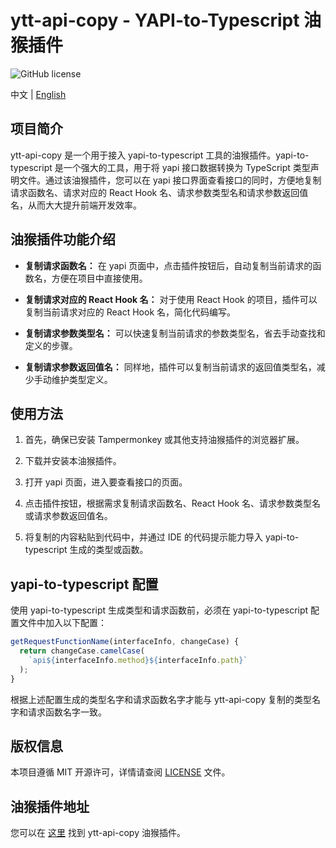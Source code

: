# ytt-api-copy - YAPI-to-Typescript 油猴插件

![GitHub license](https://img.shields.io/badge/license-MIT-blue.svg)

中文 | [English](README_EN.md)

## 项目简介

ytt-api-copy 是一个用于接入 yapi-to-typescript 工具的油猴插件。yapi-to-typescript 是一个强大的工具，用于将 yapi 接口数据转换为 TypeScript 类型声明文件。通过该油猴插件，您可以在 yapi 接口界面查看接口的同时，方便地复制请求函数名、请求对应的 React Hook 名、请求参数类型名和请求参数返回值名，从而大大提升前端开发效率。

## 油猴插件功能介绍

- **复制请求函数名：** 在 yapi 页面中，点击插件按钮后，自动复制当前请求的函数名，方便在项目中直接使用。

- **复制请求对应的 React Hook 名：** 对于使用 React Hook 的项目，插件可以复制当前请求对应的 React Hook 名，简化代码编写。

- **复制请求参数类型名：** 可以快速复制当前请求的参数类型名，省去手动查找和定义的步骤。

- **复制请求参数返回值名：** 同样地，插件可以复制当前请求的返回值类型名，减少手动维护类型定义。

## 使用方法

1. 首先，确保已安装 Tampermonkey 或其他支持油猴插件的浏览器扩展。

2. 下载并安装本油猴插件。

3. 打开 yapi 页面，进入要查看接口的页面。

4. 点击插件按钮，根据需求复制请求函数名、React Hook 名、请求参数类型名或请求参数返回值名。

5. 将复制的内容粘贴到代码中，并通过 IDE 的代码提示能力导入 yapi-to-typescript 生成的类型或函数。

## yapi-to-typescript 配置

使用 yapi-to-typescript 生成类型和请求函数前，必须在 yapi-to-typescript 配置文件中加入以下配置：

```javascript
getRequestFunctionName(interfaceInfo, changeCase) {
  return changeCase.camelCase(
    `api${interfaceInfo.method}${interfaceInfo.path}`
  );
}
```

根据上述配置生成的类型名字和请求函数名字才能与 ytt-api-copy 复制的类型名字和请求函数名字一致。

## 版权信息

本项目遵循 MIT 开源许可，详情请查阅 [LICENSE](LICENSE) 文件。

## 油猴插件地址

您可以在 [这里](https://greasyfork.org/zh-CN/scripts/465481-ytt-api-copy) 找到 ytt-api-copy 油猴插件。

